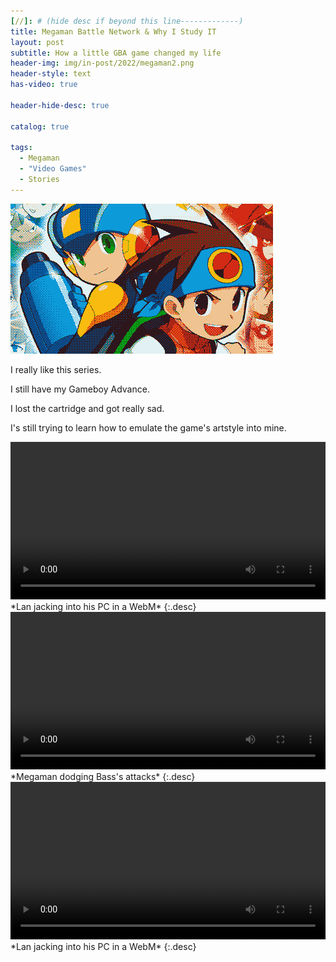```yaml
---
[//]: # (hide desc if beyond this line-------------)
title: Megaman Battle Network & Why I Study IT
layout: post
subtitle: How a little GBA game changed my life
header-img: img/in-post/2022/megaman2.png
header-style: text
has-video: true

header-hide-desc: true

catalog: true

tags:
  - Megaman
  - "Video Games"
  - Stories
---
```


![Megaman Battle Network](/img/in-post/2022/megaman2.png)

I really like this series.

I still have my Gameboy Advance.

I lost the cartridge and got really sad.

I's still trying to learn how to emulate the game's artstyle into mine.

<video class="lozad" autoplay="autoplay" loop="loop" width="100%" playsinline data-poster="/img/lozad.png">
  <source data-src="/assets/jackin.webm/" type="video/webm">
</video>
*Lan jacking into his PC in a WebM*
{:.desc}

<video class="lozad" autoplay="autoplay" loop="loop" width="100%" playsinline data-poster="/img/lozad.png">
  <source data-src="/assets/bass.webm/" type="video/webm">
</video>
*Megaman dodging Bass's attacks*
{:.desc}

<video class="lozad" autoplay="autoplay" loop="loop" width="100%" playsinline data-poster="/img/lozad.png">
  <source data-src="/assets/jackin2.webm/" type="video/webm">
</video>
*Lan jacking into his PC in a WebM*
{:.desc}